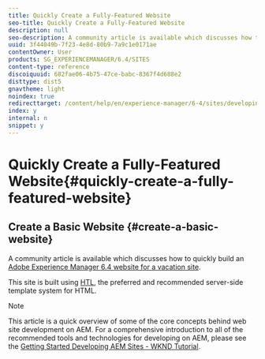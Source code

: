 ```yaml
---
title: Quickly Create a Fully-Featured Website
seo-title: Quickly Create a Fully-Featured Website
description: null
seo-description: A community article is available which discusses how to build your first Adobe Experience Manager components.
uuid: 3f44049b-7f23-4e8d-80b9-7a9c1e0171ae
contentOwner: User
products: SG_EXPERIENCEMANAGER/6.4/SITES
content-type: reference
discoiquuid: 682fae06-4b75-47ce-babc-8367f4d688e2
disttype: dist5
gnavtheme: light
noindex: true
redirecttarget: /content/help/en/experience-manager/6-4/sites/developing/using/getting-started
index: y
internal: n
snippet: y
---
```


# Quickly Create a Fully-Featured Website{#quickly-create-a-fully-featured-website}

## Create a Basic Website {#create-a-basic-website}

A community article is available which discusses how to quickly build an [Adobe Experience Manager 6.4 website for a vacation site](https://helpx.adobe.com/experience-manager/using/first_aem64_website.html).

This site is built using [HTL](/content/help/en/experience-manager/htl/user-guide), the preferred and recommended server-side template system for HTML.

>[!NOTE]
>
>This article is a quick overview of some of the core concepts behind web site development on AEM. For a comprehensive introduction to all of the recommended tools and technologies for developing on AEM, please see the [Getting Started Developing AEM Sites - WKND Tutorial](../../developing/using/getting-started.md).

<!-- 

Comment Type: draft

<h2>Building on Your Toy Store Site</h2>

 -->

<!-- 

Comment Type: draft

<p>Once you have created the basic toy store website, you can build on it using these articles:</p> 
<ul> 
 <li><a href="/content/help/en/experience-manager/using/toystore_carousel">Adding a Custom Carousel Component to the Experience Manager Toy Site</a></li> 
 <li><a href="/content/help/en/experience-manager/using/toy_login">Creating a Login Component for the Experience Manager Toy Store</a></li> 
</ul>

 -->

<!-- 

Comment Type: draft

<note type="note">
 <p>For an introduction to building a simple website based on JSP and the classic UI of AEM, see the article <a href="../../developing/using/website.md">Create a Fully-Featured Website (JSP)</a>.</p> 
</note>

 -->

